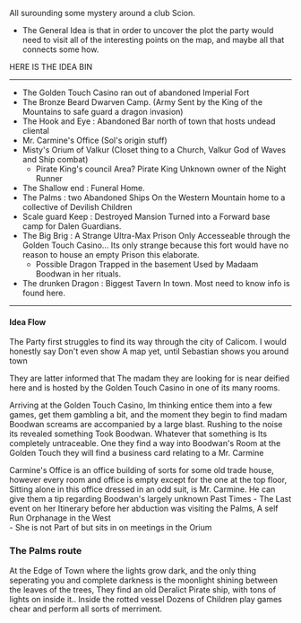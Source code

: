 All surounding some mystery around a club Scion.

- The General Idea is that in order to uncover the plot the party would need to visit all of the interesting points on the map, and maybe all that connects some how. 

HERE IS THE IDEA BIN 
______
- The Golden Touch Casino ran out of abandoned Imperial Fort
- The Bronze Beard Dwarven Camp. (Army Sent by the King of the Mountains to safe guard a dragon invasion)
- The Hook and Eye : Abandoned Bar north of town that hosts undead cliental
- Mr. Carmine's Office (Sol's origin stuff)
- Misty's Orium of Valkur (Closet thing to a Church, Valkur God of Waves and Ship combat)
	- Pirate King's council Area? Pirate King Unknown owner of the Night Runner
- The Shallow end : Funeral Home. 
- The Palms : two Abandoned Ships On the Western Mountain home to a collective of Devilish Children
- Scale guard Keep : Destroyed Mansion Turned into a Forward base camp for Dalen Guardians. 
- The Big Brig : A Strange Ultra-Max Prison Only Accesseable through the Golden Touch Casino... Its only strange because this fort would have no reason to house an empty Prison this elaborate. 
	- Possible Dragon Trapped in the basement Used by Madaam Boodwan in her rituals. 
- The drunken Dragon : Biggest Tavern In town. Most need to know info is found here. 

________
#### Idea Flow
The Party first struggles to find its way through the city of Calicom. I would honestly say Don't even show A map yet, until Sebastian shows you around town

They are latter informed that The madam they are looking for is near deified here and is hosted by the Golden Touch Casino in one of its many rooms. 

Arriving at the Golden Touch Casino, Im thinking entice them into a few games, get them gambling a bit, and the moment they begin to find madam Boodwan screams are accompanied by a large blast. Rushing to the noise its revealed something Took Boodwan. Whatever that something is Its completely untraceable. One they find a way into Boodwan's Room at the Golden Touch they will find a business card relating to a Mr. Carmine

Carmine's Office is an office building of sorts for some old trade house, however every room and office is empty except for the one at the top floor, Sitting alone in this office dressed in an odd suit, is Mr. Carmine. He can give them a tip regarding Boodwan's largely unknown Past Times
	- The Last event on her Itinerary before her abduction was visiting the Palms, A self Run Orphanage in the West   
	- She is not Part of but sits in on meetings in the Orium

### The Palms route
At the Edge of Town where the lights grow dark, and the only thing seperating you and complete darkness is the moonlight shining between the leaves of the trees, They find an old Deralict Pirate ship, with tons of lights on inside it.. Inside the rotted vessel Dozens of Children play games chear and perform all sorts of merriment. 



